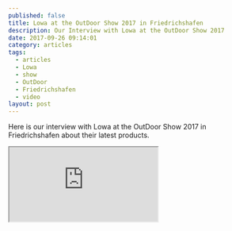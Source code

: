 ```yaml
---
published: false
title: Lowa at the OutDoor Show 2017 in Friedrichshafen
description: Our Interview with Lowa at the OutDoor Show 2017
date: 2017-09-26 09:14:01
category: articles
tags:
  - articles
  - Lowa
  - show
  - OutDoor
  - Friedrichshafen
  - video
layout: post
---
```


Here is our interview with Lowa at the OutDoor Show 2017 in Friedrichshafen about their latest products.

<div class="embed-responsive embed-responsive-16by9">
    <iframe class="embed-responsive-item" src="https://www.youtube.com/embed/1tIWQKy5MOE"></iframe>
</div>
<br>
<!--more-->
<br>
<script src="//z-na.amazon-adsystem.com/widgets/onejs?MarketPlace=US&adInstanceId=cc781bfd-577f-4efb-9da6-75cb9fc7d1c2"></script>
